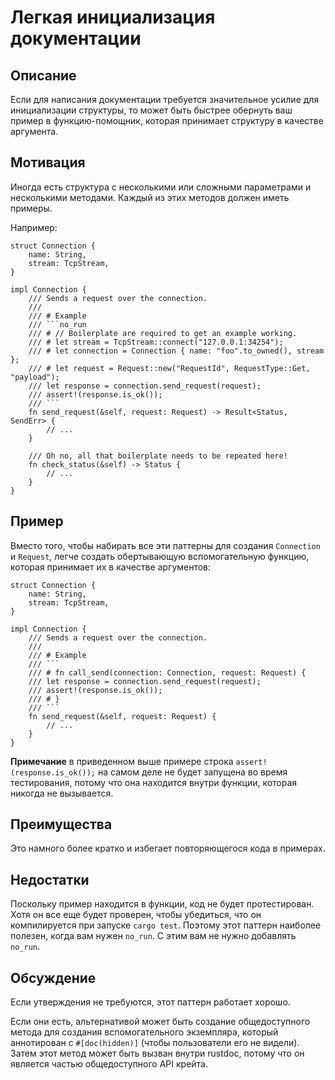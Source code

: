 # Легкая инициализация документации

## Описание

Если для написания документации требуется значительное усилие для инициализации структуры, то может быть быстрее обернуть ваш пример в функцию-помощник, которая принимает структуру в качестве аргумента.

## Мотивация

Иногда есть структура с несколькими или сложными параметрами и несколькими методами. Каждый из этих методов должен иметь примеры.

Например:

````rust,ignore
struct Connection {
    name: String,
    stream: TcpStream,
}

impl Connection {
    /// Sends a request over the connection.
    ///
    /// # Example
    /// ```no_run
    /// # // Boilerplate are required to get an example working.
    /// # let stream = TcpStream::connect("127.0.0.1:34254");
    /// # let connection = Connection { name: "foo".to_owned(), stream };
    /// # let request = Request::new("RequestId", RequestType::Get, "payload");
    /// let response = connection.send_request(request);
    /// assert!(response.is_ok());
    /// ```
    fn send_request(&self, request: Request) -> Result<Status, SendErr> {
        // ...
    }

    /// Oh no, all that boilerplate needs to be repeated here!
    fn check_status(&self) -> Status {
        // ...
    }
}
````

## Пример

Вместо того, чтобы набирать все эти паттерны для создания `Connection` и `Request`, легче создать обертывающую вспомогательную функцию, которая принимает их в качестве аргументов:

````rust,ignore
struct Connection {
    name: String,
    stream: TcpStream,
}

impl Connection {
    /// Sends a request over the connection.
    ///
    /// # Example
    /// ```
    /// # fn call_send(connection: Connection, request: Request) {
    /// let response = connection.send_request(request);
    /// assert!(response.is_ok());
    /// # }
    /// ```
    fn send_request(&self, request: Request) {
        // ...
    }
}
````

**Примечание** в приведенном выше примере строка `assert!(response.is_ok());` на самом деле не будет запущена во время тестирования, потому что она находится внутри функции, которая никогда не вызывается.

## Преимущества

Это намного более кратко и избегает повторяющегося кода в примерах.

## Недостатки

Поскольку пример находится в функции, код не будет протестирован. Хотя он все еще будет проверен, чтобы убедиться, что он компилируется при запуске `cargo test`. Поэтому этот паттерн наиболее полезен, когда вам нужен `no_run`. С этим вам не нужно добавлять `no_run`.

## Обсуждение

Если утверждения не требуются, этот паттерн работает хорошо.

Если они есть, альтернативой может быть создание общедоступного метода для создания вспомогательного экземпляра, который аннотирован с `#[doc(hidden)]` (чтобы пользователи его не видели). Затем этот метод может быть вызван внутри rustdoc, потому что он является частью общедоступного API крейта.
